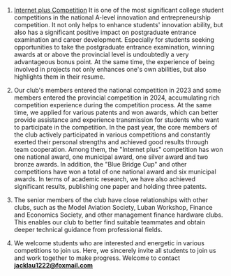 1. [Internet plus Competition](https://cy.ncss.cn/) It is one of the most significant college student competitions in the national A-level innovation and entrepreneurship competition. It not only helps to enhance students' innovation ability, but also has a significant positive impact on postgraduate entrance examination and career development. Especially for students seeking opportunities to take the postgraduate entrance examination, winning awards at or above the provincial level is undoubtedly a very advantageous bonus point. At the same time, the experience of being involved in projects not only enhances one's own abilities, but also highlights them in their resume.

2. Our club's members entered the national competition in 2023 and some members entered the provincial competition in 2024, accumulating rich competition experience during the competition process. At the same time, we applied for various patents and won awards, which can better provide assistance and experience transmission for students who want to participate in the competition. In the past year, the core members of the club actively participated in various competitions and constantly exerted their personal strengths and achieved good results through team cooperation. Among them, the "Internet plus" competition has won one national award, one municipal award, one silver award and two bronze awards. In addition, the "Blue Bridge Cup" and other competitions have won a total of one national award and six municipal awards. In terms of academic research, we have also achieved significant results, publishing one paper and holding three patents.

3. The senior members of the club have close relationships with other clubs, such as the Model Aviation Society, Luban Workshop, Finance and Economics Society, and other management finance hardware clubs. This enables our club to better find suitable teammates and obtain deeper technical guidance from professional fields.

4. We welcome students who are interested and energetic in various competitions to join us. Here, we sincerely invite all students to join us and work together to make progress. Welcome to contact **jacklau1222@foxmail.com**
